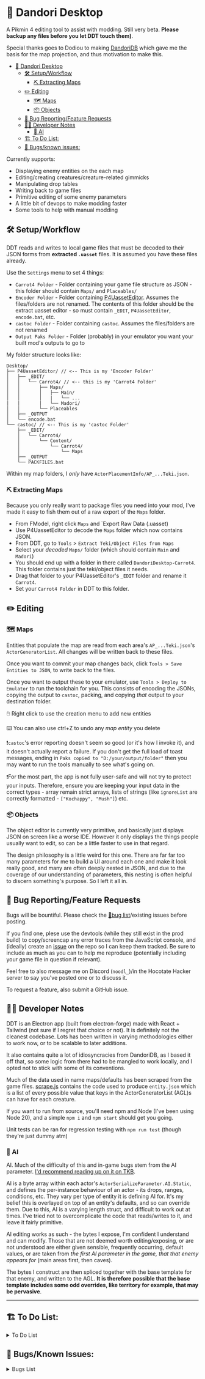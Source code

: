 # 🌸 Dandori Desktop

A Pikmin 4 editing tool to assist with modding. Still very beta. <b>Please backup any files before you let DDT touch them)</b>.

Special thanks goes to Dodiou to making [DandoriDB](https://github.com/Dodiou/DandoriDB) which gave me the basis for the map projection, and thus motivation to make this.


- [🌸 Dandori Desktop](#-dandori-desktop)
   * [🛠️ Setup/Workflow](#%EF%B8%8F-setupworkflow)
      + [⛏️ Extracting Maps](#%EF%B8%8F-extracting-maps)
   * [✏️ Editing](#%EF%B8%8F-editing)
      + [🗺️ Maps](#%EF%B8%8F-maps)
      + [📦️ Objects](#%EF%B8%8F-objects)
   * [🐛 Bug Reporting/Feature Requests](#-bug-reportingfeature-requests)
   * [👷‍♂️ Developer Notes](#%EF%B8%8F-developer-notes)
      + [🤖 AI](#-ai)
   * [🏗️ To Do List:](#%EF%B8%8F-to-do-list)
   * [🐛 Bugs/known issues:](#-bugsknown-issues)

Currently supports:

- Displaying enemy entities on the each map
- Editing/creating creatures/creature-related gimmicks
- Manipulating drop tables
- Writing back to game files
- Primitive editing of some enemy parameters
- A little bit of devops to make modding faster
- Some tools to help with manual modding

## 🛠️ Setup/Workflow

DDT reads and writes to local game files that must be decoded to their JSON forms from **extracted `.uasset`** files. It is assumed you have these files already.

Use the `Settings` menu to set 4 things:

- `Carrot4 Folder` - Folder containing your game file structure as JSON - this folder should contain `Maps/` and `Placeables/`
- `Encoder Folder` - Folder containing [P4UassetEditor](https://gamebanana.com/tools/15077). Assumes the files/folders are not renamed. The contents of this folder should be the extract uasset editor - so must contain `_EDIT`, `P4UassetEditor`, `encode.bat`, etc.
- `castoc Folder` - Folder containing `castoc`. Assumes the files/folders are not renamed
- `Output Paks Folder` - Folder (probably) in your emulator you want your built mod's outputs to go to

My folder structure looks like:

```
Desktop/
├── P4UassetEditor/ // <-- This is my 'Encoder Folder'
│   ├── _EDIT/
│   │   └── Carrot4/ // <-- this is my 'Carrot4 Folder'
│   │       ├── Maps/
│   │       │   ├── Main/
│   │       │   |   └── ...
|   |       |   └── Madori/
│   │       └── Placeables
│   ├── _OUTPUT
│   └── encode.bat
└── castoc/ // <-- This is my 'castoc Folder'
    ├── _EDIT/
    │   └── Carrot4/
    │       └── Content/
    │           └── Carrot4/
    │               └── Maps
    ├── _OUTPUT
    └── PACKFILES.bat
```

Within my map folders, I _only_ have `ActorPlacementInfo/AP_...Teki.json`.

### ⛏️ Extracting Maps

Because you only really want to package files you need into your mod, I've made it easy to fish them out of a raw export of the `Maps` folder.

- From FModel, right click `Maps` and `Export Raw Data (.uasset)
- Use P4UassetEditor to decode the `Maps` folder which now contains JSON.
- From DDT, go to `Tools` > `Extract Teki/Object Files from Maps`
- Select your _decoded_ `Maps/` folder (which should contain `Main` and `Madori`)
- You should end up with a folder in there called `DandoriDesktop-Carrot4`. This folder contains just the teki/object files it needs.
- Drag that folder to your P4UassetEditor's `_EDIT` folder and rename it `Carrot4`.
- Set your `Carrot4 Folder` in DDT to this folder. 

## ✏️ Editing

### 🗺️ Maps

Entities that populate the map are read from each area's `AP_...Teki.json`'s `ActorGeneratorList`. All changes will be written back to these files. 

Once you want to commit your map changes back, click `Tools > Save Entities to JSON`, to write back to the files.

Once you want to output these to your emulator, use `Tools > Deploy to Emulator` to run the toolchain for you. This consists of encoding the JSONs, copying the output to `castoc`, packing, and copying _that_ output to your destination folder.

🖱️ Right click to use the creation menu to add new entities

⌨️ You can also use ctrl+Z to undo any _map entity_ you delete

❗`castoc`'s error reporting doesn't seem so good (or it's how I invoke it), and it doesn't actually report a failure. If you don't get the full load of toast messages, ending in `Paks copied to "D:/your/output/folder"` then you may want to run the tools manually to see what's going on.

❗For the most part, the app is not fully user-safe and will not try to protect your inputs. Therefore, ensure you are keeping your input data in the correct types - array remain strict arrays, lists of strings (like `ignoreList` are correctly formatted - `["Kochappy", "Mush"]`) etc.

### 📦️ Objects

The object editor is currently very primitive, and basically just displays JSON on screen like a worse IDE. However it only displays the things people usually want to edit, so can be a little faster to use in that regard.

The design philosophy is a little weird for this one. There are far far too many parameters for me to build a UI around each one and make it look really good, and many are often deeply nested in JSON, and due to the coverage of our understanding of parameters, this nesting is often helpful to discern something's purpose. So I left it all in.

## 🐛 Bug Reporting/Feature Requests

Bugs will be bountiful. Please check the [🐛bug list](#-bugsknown-issues)/existing issues before posting.

If you find one, plese use the devtools (while they still exist in the prod build) to copy/screencap any error traces from the JavaScript console, and (ideally) create an [issue](https://github.com/Chagrilled/P4-DandoriDesktop/issues) on the repo so I can keep them tracked. Be sure to include as much as you can to help me reproduce (potentially including your game file in question if relevant).

Feel free to also message me on Discord (`noodl_`)/in the Hocotate Hacker server to say you've posted one or to discuss it.

To request a feature, also submit a GitHub issue.

## 👷‍♂️ Developer Notes

DDT is an Electron app (built from electron-forge) made with React + Tailwind (not sure if I regret that choice or not). It is definitely not the cleanest codebase. Lots has been written in varying methodologies either to work now, or to be scalable to later additions.

It also contains quite a lot of idiosyncracies from DandoriDB, as I based it off that, so some logic from there had to be mangled to work locally, and I opted not to stick with some of its conventions.

Much of the data used in name maps/defaults has been scraped from the game files. [scrape.js](https://github.com/Chagrilled/P4-DandoriDesktop/blob/master/scrape.js) contains the code used to produce `entity.json` which is a list of every possible value that keys in the ActorGeneratorList (AGL)s can have for each creature.

If you want to run from source, you'll need npm and Node (I've been using Node 20), and a simple `npm i` and `npm start` should get you going.

Unit tests can be ran for regression testing with `npm run test` (though they're just dummy atm)

### 🤖 AI

AI. Much of the difficulty of this and in-game bugs stem from the AI parameter. [I'd recommend reading up on it on TKB](https://pikmintkb.com/wiki/ActorSerializeParameter_and_AI).

AI is a byte array within each actor's `ActorSerializeParameter.AI.Static`, and defines the per-instance behaviour of an actor - its drops, ranges, conditions, etc. They vary per type of entity it is defining AI for. It's my belief this is overlayed on top of an entity's defaults, and so can override them. Due to this, AI is a varying length struct, and difficult to work out at times. I've tried not to overcomplicate the code that reads/writes to it, and leave it fairly primitive.

AI editing works as such - the bytes I expose, I'm confident I understand and can modify. Those that are not deemed worth editing/exposing, or are not understood are either given sensible, frequently occurring, default values, or are taken from _the first AI parameter in the game, that that enemy appears for_ (main areas first, then caves).
 
The bytes I construct are then spliced together with the base template for that enemy, and written to the AGL. <b>It is therefore possible that the base template includes some odd overrides, like territory for example, that may be pervasive</b>.

<hr/>

## 🏗️ To Do List:

<details>
<summary>To Do List</summary> 

- ❌ Legend
- ❌ Read other objects/placeables
- 🚧 Teki editor
- ✅ Save to AGL  
- ✅ Integrate with deployment tools 
- ❌ Formatted view for???
- ✅ Click to create entities 
    - ✅ construct actors from dataset 
- ✅ Drag entities 
- ✅ Edit existing tekis
    - ✅ change mob
    - ✅ make the rest editable like scale. sliders? 
- ✅ bin icon to delete 
- ✅ Undo deletes 
- ❌ Optimise IPC operations with caches in main process?
- ✅Toast messages 
- ✅ActorSpawners 
- ✅ Hook up the drop inputs 
- ❌ Refactor to use context to help global state stuff?
- ❌ Error handling when stuff like bad JSON is attempted to be parsed
- ✅❗ Debounce all inputs 
- ❌ kurage fall AI - cave024_f03 - how is FallStart defined in the AI bytes?
- ❌ Get default flags for each mob type? are they even flags
- ✅ Do water boxes
- ✅ Option to flip internal and English names in dropdowns/infopanels
- ✅ Support misc items as drops
- ❌ Vertical coordinates - idk what to do about this since we're on a 2D plane
- 🚧 Refactor all the main.js functions so the file isn't so dumb
- ✅ GDM drops
- ✅ Egg tekis and their drops 
- ❌ Rename all creature/creatureId references to entityId
- ❌ Work out what the bytes are after the inventory so we don't set every default to some weird override
- ❌ Draw radius around ActorSpawners/GDMs when highlighted
- ❗ Jellyfloats seem broken when spawned by ActorSpawners? They just don't attack anything - I think they may have more important ties to their Territory and EatArea params that are often provided by the blueprints overriding the AI variable. There are no examples of kurage ActorSpawners. Might have to find another enemy being given territory parameters via spawners and understand the final bytes. It doesn't seem limited to just them. GrubChucker also showed very little natural aggression. Maybe aggression is tied to territory, and if they're out of it, they don't care, and the territory is out near the actorspawner? Idk I lowered the AS to be nearer to the 'ground', and they still seem unbothered. Must investigate later. KingChappy is very happy to chase me around and try eat me.
- ❌ Fix the CSS of the map buttons being killed by tailwind
- Front page styling
- ❌ Work out why BigFireTank doesn't get a model
- ❌ Night teki files
- 🚧 Unit tests (lol)
- ✅ GitHub issue template
- ❌ Flint beetle drops
- ❌ How skutterchucks start with bombs - probably a CustomParameter
- ✅ Make `params` actually the fields they are now I know what it is
- ❌ Make an MSI for Yoshi3
- ✅ RebirthLater/RebirthInterval
- ✅ Extract JSONs button
- ✅ Send a message if people's uasset isn't the decoded `Content` array
- ❌ Support raw JSON exports later on
- ✅ Fix icons for night enemies in caves
- ❌ Support raw JSON exports later on
- ❌ Dandori battle maps - where/what even are they?
- ✅ Support castaway drops (untested in game, but AI looks correct)
- ❌ Better error reporting for the deploy process

</details>

## 🐛 Bugs/Known Issues:

<details>
<summary>Bugs List</summary>

- 🐛 Map unzooming on re-render - can't reaaaaally fix this. Map is tied to the map elements, so React will re-render the component when it updates, which is how the map updates. I could look into retaining the zoom and position, but idk
- 🐛Map select re-render bug
- ✅ Can't type into amount freely (debounce should fix)
- 🐛Castoc's error reporting is bad - is it because it's bundled into the robocopy one with errorCode > 7, or is it because castoc doesn't really error properly.
- 🐛 Letting input fields fire when being empty often just deletes the entire field
- 🐛 Inputting malformed data will often error - usually when using bad array types
- ❌ Not a bug - `Internal Names First` only affects the creature list, as I doubt anyone knows/wants the treasure/misc items named internally. It was mainly to seek to them faster via the dropdowns. Let me know if this is weird or not.
- ❓ Scientific notation numbers are transformed to standard form. Conversion is correct, so unsure if problematic. GJumpPoint_LivingRoom in Area010 is an example
- ❌ The entire UI - yes I know, styling is not my idea of fun.
- ✅ Fix inventories where bSetTerritory is true - this causes 4 more bytes to exist, which would mess up the inventory byte (cave007_F00 minimochi egg drop)
- 🐛 Flint beetle drops are different to normal enemies
- ✅ DebouncedInput doesn't get to reinitialise state when swapping to a new entity, and thus doesn't refresh when a new InfoPanel is rendered

</details>